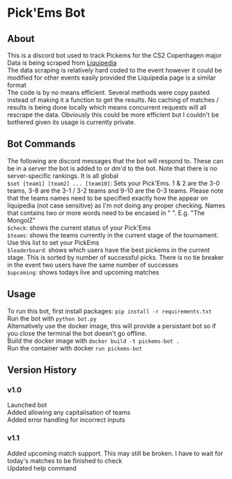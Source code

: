 # Pick'Ems Bot
## About
This is a discord bot used to track Pickems for the CS2 Copenhagen major \
Data is being scraped from [Liquipedia](https://liquipedia.net/counterstrike/PGL/2024/Copenhagen/) \
The data scraping is relatively hard coded to the event however it could be modified for other events easily provided the Liquipedia page is a similar format \
The code is by no means efficient. Several methods were copy pasted instead of making it a function to get the results. No caching of matches / results is being done locally which means concurrent requests will all rescrape the data. Obviously this could be more efficient but I couldn't be bothered given its usage is currently private.

## Bot Commands
The following are discord messages that the bot will respond to. These can be in a server the bot is added to or dm'd to the bot. Note that there is no server-specific rankings. It is all global \
`$set [team1] [team2] ... [team10]`: Sets your Pick'Ems. 1 & 2 are the 3-0 teams, 3-8 are the 3-1 / 3-2 teams and 9-10 are the 0-3 teams. Please note that the teams names need to be specified exactly how the appear on liquipedia (not case sensitive) as I'm not doing any proper checking. Names that contains two or more words need to be encased in \" \". E.g. \"The MongolZ\" \
`$check`: shows the current status of your Pick'Ems \
`$teams`: shows the teams currently in the current stage of the tournament. Use this list to set your PickEms \
`$leaderboard`: shows which users have the best pickems in the current stage. This is sorted by number of successful picks. There is no tie breaker in the event two users have the same number of successes \
`$upcoming`: shows todays live and upcoming matches

## Usage
To run this bot, first install packages: `pip install -r requirements.txt` \
Run the bot with `python bot.py` \
Alternatively use the docker image, this will provide a persistant bot so if you close the terminal the bot doesn't go offline. \
Build the docker image with `docker build -t pickems-bot .` \
Run the container with docker `run pickems-bot`  

## Version History
### v1.0
Launched bot \
Added allowing any capitalisation of teams \
Added error handling for incorrect inputs

### v1.1
Added upcoming match support. This may still be broken. I have to wait for today's matches to be finished to check \
Updated help command